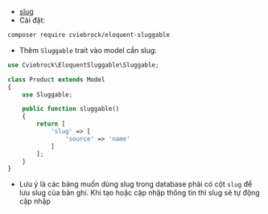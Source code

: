 -   [slug](https://github.com/cviebrock/eloquent-sluggable)
-   Cài đặt:

```bash
composer require cviebrock/eloquent-sluggable
```

-   Thêm `Sluggable` trait vào model cần slug:

```php
use Cviebrock\EloquentSluggable\Sluggable;

class Product extends Model
{
    use Sluggable;

    public function sluggable()
    {
        return [
            'slug' => [
                'source' => 'name'
            ]
        ];
    }
}
```

-   Lưu ý là các bảng muốn dùng slug trong database phải có cột `slug` để lưu slug của bản ghi. Khi tạo hoặc cập nhập thông tin thì slug sẽ tự động cập nhập
